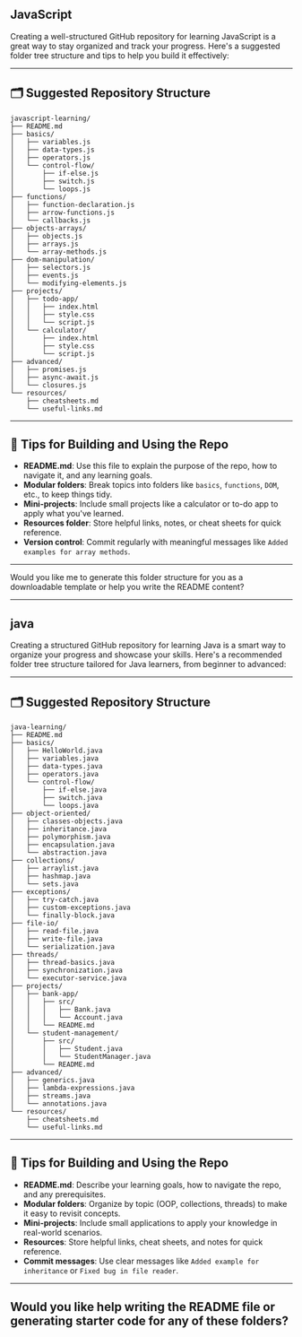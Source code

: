 

## JavaScript

Creating a well-structured GitHub repository for learning JavaScript is a great way to stay organized and track your progress. Here's a suggested folder tree structure and tips to help you build it effectively:

---

## 🗂️ Suggested Repository Structure

```
javascript-learning/
├── README.md
├── basics/
│   ├── variables.js
│   ├── data-types.js
│   ├── operators.js
│   └── control-flow/
│       ├── if-else.js
│       ├── switch.js
│       └── loops.js
├── functions/
│   ├── function-declaration.js
│   ├── arrow-functions.js
│   └── callbacks.js
├── objects-arrays/
│   ├── objects.js
│   ├── arrays.js
│   └── array-methods.js
├── dom-manipulation/
│   ├── selectors.js
│   ├── events.js
│   └── modifying-elements.js
├── projects/
│   ├── todo-app/
│   │   ├── index.html
│   │   ├── style.css
│   │   └── script.js
│   └── calculator/
│       ├── index.html
│       ├── style.css
│       └── script.js
├── advanced/
│   ├── promises.js
│   ├── async-await.js
│   └── closures.js
└── resources/
    ├── cheatsheets.md
    └── useful-links.md
```

---

## 📘 Tips for Building and Using the Repo

- **README.md**: Use this file to explain the purpose of the repo, how to navigate it, and any learning goals.
- **Modular folders**: Break topics into folders like `basics`, `functions`, `DOM`, etc., to keep things tidy.
- **Mini-projects**: Include small projects like a calculator or to-do app to apply what you've learned.
- **Resources folder**: Store helpful links, notes, or cheat sheets for quick reference.
- **Version control**: Commit regularly with meaningful messages like `Added examples for array methods`.

---

Would you like me to generate this folder structure for you as a downloadable template or help you write the README content?

-----

## java

Creating a structured GitHub repository for learning Java is a smart way to organize your progress and showcase your skills. Here's a recommended folder tree structure tailored for Java learners, from beginner to advanced:

---

## 🗂️ Suggested Repository Structure

```
java-learning/
├── README.md
├── basics/
│   ├── HelloWorld.java
│   ├── variables.java
│   ├── data-types.java
│   ├── operators.java
│   └── control-flow/
│       ├── if-else.java
│       ├── switch.java
│       └── loops.java
├── object-oriented/
│   ├── classes-objects.java
│   ├── inheritance.java
│   ├── polymorphism.java
│   ├── encapsulation.java
│   └── abstraction.java
├── collections/
│   ├── arraylist.java
│   ├── hashmap.java
│   └── sets.java
├── exceptions/
│   ├── try-catch.java
│   ├── custom-exceptions.java
│   └── finally-block.java
├── file-io/
│   ├── read-file.java
│   ├── write-file.java
│   └── serialization.java
├── threads/
│   ├── thread-basics.java
│   ├── synchronization.java
│   └── executor-service.java
├── projects/
│   ├── bank-app/
│   │   ├── src/
│   │   │   ├── Bank.java
│   │   │   └── Account.java
│   │   └── README.md
│   └── student-management/
│       ├── src/
│       │   ├── Student.java
│       │   └── StudentManager.java
│       └── README.md
├── advanced/
│   ├── generics.java
│   ├── lambda-expressions.java
│   ├── streams.java
│   └── annotations.java
└── resources/
    ├── cheatsheets.md
    └── useful-links.md
```

---

## 📘 Tips for Building and Using the Repo

- **README.md**: Describe your learning goals, how to navigate the repo, and any prerequisites.
- **Modular folders**: Organize by topic (OOP, collections, threads) to make it easy to revisit concepts.
- **Mini-projects**: Include small applications to apply your knowledge in real-world scenarios.
- **Resources**: Store helpful links, cheat sheets, and notes for quick reference.
- **Commit messages**: Use clear messages like `Added example for inheritance` or `Fixed bug in file reader`.

---

Would you like help writing the README file or generating starter code for any of these folders?
-----
